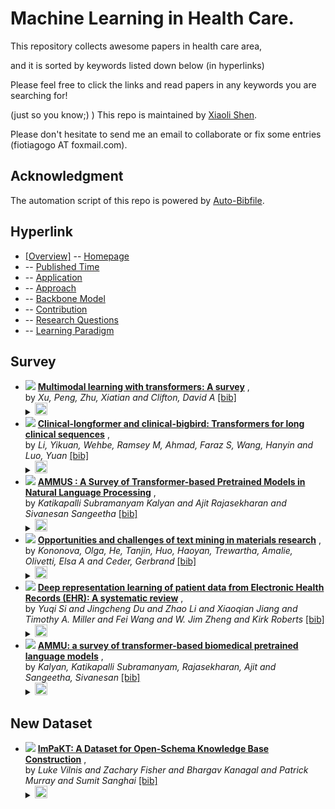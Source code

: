 # Machine Learning in Health Care. 
This repository collects awesome papers in health care area, 

and it is sorted by keywords listed down below (in hyperlinks) 

Please feel free to click the links and read papers in any keywords you are searching for! 

(just so you know;) ) This repo is maintained by [Xiaoli Shen](https://github.com/fiotiagoo). 

Please don't hesitate to send me an email to collaborate or fix some entries (fiotiagogo AT foxmail.com). 

## Acknowledgment 
The automation script of this repo is powered by [Auto-Bibfile](https://github.com/wutong8023/Auto-Bibfile.git).

## Hyperlink 
- [[Overview]](https://github.com/fiotiagoo/Health-Care/tree/main//README.md) -- [Homepage](https://github.com/fiotiagoo/Health-Care/tree/main//README.md)
-  -- [Published Time](https://github.com/fiotiagoo/Health-Care/tree/main///./)
-  -- [Application](https://github.com/fiotiagoo/Health-Care/tree/main///application)
-  -- [Approach](https://github.com/fiotiagoo/Health-Care/tree/main///approach)
-  -- [Backbone Model](https://github.com/fiotiagoo/Health-Care/tree/main///backbone_model)
-  -- [Contribution](https://github.com/fiotiagoo/Health-Care/tree/main///contribution)
-  -- [Research Questions](https://github.com/fiotiagoo/Health-Care/tree/main///research_question)
-  -- [ Learning Paradigm](https://github.com/fiotiagoo/Health-Care/tree/main///supervision)

## Survey

- [![](https://img.shields.io/badge/arXiv_preprint_arXiv:2206.06488-2022-blue)](
https://arxiv.org/abs/2206.06488) [**Multimodal learning with transformers: A survey**](
https://arxiv.org/abs/2206.06488) , <br> by *Xu, Peng, Zhu, Xiatian and Clifton, David A* [[bib]](https://github.com/fiotiagoo/Health-Care/tree/main//./bibtex.bib#L231-L243)<br> </details><details><summary><img src=https://github.com/fiotiagoo/Health-Care/tree/main//scripts/svg/copy_icon.png height="20"></summary><pre>```xu2022multimodal```
- [![](https://img.shields.io/badge/arXiv_preprint_arXiv:2201.11838-2022-blue)](
https://www.sciencedirect.com/science/article/pii/S1532046421003117
) [**Clinical-longformer and clinical-bigbird: Transformers for long clinical sequences**](
https://www.sciencedirect.com/science/article/pii/S1532046421003117
) , <br> by *Li, Yikuan, Wehbe, Ramsey M, Ahmad, Faraz S, Wang, Hanyin and Luo, Yuan* [[bib]](https://github.com/fiotiagoo/Health-Care/tree/main//./bibtex.bib#L280-L293)<br> </details><details><summary><img src=https://github.com/fiotiagoo/Health-Care/tree/main//scripts/svg/copy_icon.png height="20"></summary><pre>```li2022clinical```
- [![](https://img.shields.io/badge/CoRR-2021-blue)](https://arxiv.org/abs/2108.05542) [**AMMUS : A Survey of Transformer-based Pretrained Models in Natural
Language Processing**](https://arxiv.org/abs/2108.05542) , <br> by *Katikapalli Subramanyam Kalyan and
Ajit Rajasekharan and
Sivanesan Sangeetha* [[bib]](https://github.com/fiotiagoo/Health-Care/tree/main//./bibtex.bib#L77-L98)<br> </details><details><summary><img src=https://github.com/fiotiagoo/Health-Care/tree/main//scripts/svg/copy_icon.png height="20"></summary><pre>```DBLP:journals/corr/abs-2108-05542```
- [![](https://img.shields.io/badge/Iscience-2021-blue)](https://www.sciencedirect.com/science/article/pii/S2589004221001231) [**Opportunities and challenges of text mining in materials research**](https://www.sciencedirect.com/science/article/pii/S2589004221001231) , <br> by *Kononova, Olga, He, Tanjin, Huo, Haoyan, Trewartha, Amalie, Olivetti, Elsa A and Ceder, Gerbrand* [[bib]](https://github.com/fiotiagoo/Health-Care/tree/main//./bibtex.bib#L192-L207)<br> </details><details><summary><img src=https://github.com/fiotiagoo/Health-Care/tree/main//scripts/svg/copy_icon.png height="20"></summary><pre>```kononova2021opportunities```
- [![](https://img.shields.io/badge/J._Biomed._Informatics-2021-blue)](https://doi.org/10.1016/j.jbi.2020.103671) [**Deep representation learning of patient data from Electronic Health
Records (EHR): A systematic review**](https://doi.org/10.1016/j.jbi.2020.103671) , <br> by *Yuqi Si and
Jingcheng Du and
Zhao Li and
Xiaoqian Jiang and
Timothy A. Miller and
Fei Wang and
W. Jim Zheng and
Kirk Roberts* [[bib]](https://github.com/fiotiagoo/Health-Care/tree/main//./bibtex.bib#L209-L229)<br> </details><details><summary><img src=https://github.com/fiotiagoo/Health-Care/tree/main//scripts/svg/copy_icon.png height="20"></summary><pre>```DBLP:journals/jbi/SiDLJMWZR21```
- [![](https://img.shields.io/badge/Journal_of_biomedical_informatics-2021-blue)](
https://www.sciencedirect.com/science/article/pii/S1532046421003117
) [**AMMU: a survey of transformer-based biomedical pretrained language models**](
https://www.sciencedirect.com/science/article/pii/S1532046421003117
) , <br> by *Kalyan, Katikapalli Subramanyam, Rajasekharan, Ajit and Sangeetha, Sivanesan* [[bib]](https://github.com/fiotiagoo/Health-Care/tree/main//./bibtex.bib#L263-L278)<br> </details><details><summary><img src=https://github.com/fiotiagoo/Health-Care/tree/main//scripts/svg/copy_icon.png height="20"></summary><pre>```kalyan2021ammu```
## New Dataset

- [![](https://img.shields.io/badge/CoRR-2022-blue)](https://doi.org/10.48550/arXiv.2212.10770) [**ImPaKT: A Dataset for Open-Schema Knowledge Base Construction**](https://doi.org/10.48550/arXiv.2212.10770) , <br> by *Luke Vilnis and
Zachary Fisher and
Bhargav Kanagal and
Patrick Murray and
Sumit Sanghai* [[bib]](https://github.com/fiotiagoo/Health-Care/tree/main//./bibtex.bib#L295-L312)<br> </details><details><summary><img src=https://github.com/fiotiagoo/Health-Care/tree/main//scripts/svg/copy_icon.png height="20"></summary><pre>```DBLP:journals/corr/abs-2212-10770```
